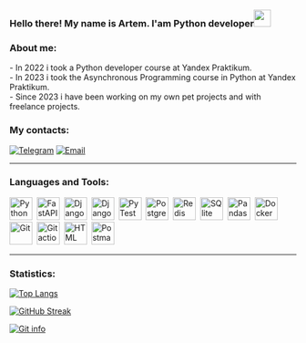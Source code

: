 <h3 align="left">Hello there! My name is Artem. I'am Python developer<img src="https://media.giphy.com/media/hvRJCLFzcasrR4ia7z/giphy.gif" width="30px"/></h3>

<h3 align="left">About me:</h3>
<p align="left">
- In 2022 i took a Python developer course at Yandex Praktikum.</br>
- In 2023 i took the Asynchronous Programming course in Python at Yandex Praktikum.</br>
- Since 2023 i have been working on my own pet projects and with freelance projects.
</p>

<h3 align="left">My contacts:</h3>

[![Telegram](https://img.shields.io/badge/Telegram-blue?logo=telegram&logoColor=white)](https://t.me/mityasun) 
[![Email](https://img.shields.io/badge/Email-blue?logo=gmail&logoColor=white)](mailto:mityasun@gmail.com)


---

<h3 align="left">Languages and Tools:</h3>
<p align="left">
<img src="https://cdn.jsdelivr.net/gh/devicons/devicon@latest/icons/python/python-original.svg" title="Python" alt="Python" width="40" height="40"/>&nbsp;
<img src="https://cdn.jsdelivr.net/gh/devicons/devicon@latest/icons/fastapi/fastapi-original.svg" title="FastAPI" alt="FastAPI" width="40" height="40"/>&nbsp;
<img src="https://cdn.jsdelivr.net/gh/devicons/devicon@latest/icons/django/django-plain.svg" title="Django" alt="Django" width="40" height="40"/>&nbsp;
<img src="https://cdn.jsdelivr.net/gh/devicons/devicon@latest/icons/djangorest/djangorest-original.svg" title="Django REST" alt="Django REST" width="40" height="40"/>&nbsp;
<img src="https://cdn.jsdelivr.net/gh/devicons/devicon@latest/icons/pytest/pytest-original-wordmark.svg" title="PyTest" alt="PyTest" width="40" height="40"/>&nbsp;
<img src="https://cdn.jsdelivr.net/gh/devicons/devicon@latest/icons/postgresql/postgresql-original-wordmark.svg" title="PostgreSQL" alt="PostgreSQL" width="40" height="40"/>&nbsp;
<img src="https://cdn.jsdelivr.net/gh/devicons/devicon@latest/icons/redis/redis-plain-wordmark.svg" title="Redis" alt="Redis" width="40" height="40"/>&nbsp;
<img src="https://cdn.jsdelivr.net/gh/devicons/devicon@latest/icons/sqlite/sqlite-original-wordmark.svg" title="SQlite" alt="SQlite" width="40" height="40"/>&nbsp;
<img src="https://cdn.jsdelivr.net/gh/devicons/devicon@latest/icons/pandas/pandas-original-wordmark.svg" title="Pandas" alt="Pandas" width="40" height="40"/>&nbsp;
<img src="https://cdn.jsdelivr.net/gh/devicons/devicon@latest/icons/docker/docker-original-wordmark.svg" title="Docker" alt="Docker" width="40" height="40"/>&nbsp;
<img src="https://cdn.jsdelivr.net/gh/devicons/devicon@latest/icons/git/git-original.svg" title="Git" alt="Git" width="40" height="40"/>&nbsp;
<img src="https://cdn.jsdelivr.net/gh/devicons/devicon@latest/icons/githubactions/githubactions-original.svg" title="Git actions" alt="Git actions" width="40" height="40"/>&nbsp;
<img src="https://cdn.jsdelivr.net/gh/devicons/devicon@latest/icons/html5/html5-original-wordmark.svg" title="HTML" alt="HTML" width="40" height="40"/>&nbsp;
<img src="https://cdn.jsdelivr.net/gh/devicons/devicon@latest/icons/postman/postman-original.svg" title="Postman" alt="Postman" width="40" height="40"/>&nbsp;
</p>

---

<h3 align="left">Statistics:</h3>

[![Top Langs](https://github-readme-stats.vercel.app/api/top-langs/?username=mityasun&layout=compact&theme=github_dark)](https://github.com/anuraghazra/github-readme-stats)

[![GitHub Streak](https://streak-stats.demolab.com?user=mityasun&theme=github-dark-blue&locale=en&date_format=j%20M%5B%20Y%5D)](https://git.io/streak-stats)

[![Git info](http://github-profile-summary-cards.vercel.app/api/cards/profile-details?username=mityasun&theme=github_dark)](https://github.com/denvercoder1/github-readme-streak-stats)
